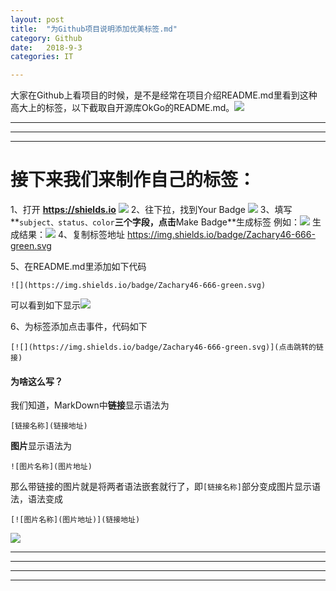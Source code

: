```yaml
---
layout: post
title:  "为Github项目说明添加优美标签.md"
category: Github
date:   2018-9-3 
categories: IT

---
```


大家在Github上看项目的时候，是不是经常在项目介绍README.md里看到这种高大上的标签，以下截取自开源库OkGo的README.md。![](https://upload-images.jianshu.io/upload_images/6544996-ef3207362f276797.png?imageMogr2/auto-orient/strip%7CimageView2/2/w/1240)

---
---
---
# 接下来我们来制作自己的标签：


1、打开 **https://shields.io** 
![](https://upload-images.jianshu.io/upload_images/6544996-987759153e9ce454.png?imageMogr2/auto-orient/strip%7CimageView2/2/w/1240)
2、往下拉，找到Your Badge
![](https://upload-images.jianshu.io/upload_images/6544996-8d6d2923e673e0f8.png?imageMogr2/auto-orient/strip%7CimageView2/2/w/1240)
3、填写**`subject、status、color`**三个字段，点击**Make Badge**生成标签
例如：![](https://upload-images.jianshu.io/upload_images/6544996-f7874cd2bdb1a986.png?imageMogr2/auto-orient/strip%7CimageView2/2/w/1240)
生成结果：![](https://upload-images.jianshu.io/upload_images/6544996-ac3ab276b13a8b4f.png?imageMogr2/auto-orient/strip%7CimageView2/2/w/1240)
4、复制标签地址 https://img.shields.io/badge/Zachary46-666-green.svg

5、在README.md里添加如下代码
```
![](https://img.shields.io/badge/Zachary46-666-green.svg)
```
可以看到如下显示![](https://upload-images.jianshu.io/upload_images/6544996-f34f8c810f88dfe3.png?imageMogr2/auto-orient/strip%7CimageView2/2/w/1240)

6、为标签添加点击事件，代码如下
```
[![](https://img.shields.io/badge/Zachary46-666-green.svg)](点击跳转的链接)
```
#### 为啥这么写？
我们知道，MarkDown中**链接**显示语法为
```
[链接名称](链接地址)
```
**图片**显示语法为
```
![图片名称](图片地址)
```
那么带链接的图片就是将两者语法嵌套就行了，即`[链接名称]`部分变成图片显示语法，语法变成
```
[![图片名称](图片地址)](链接地址)
```

![](https://upload-images.jianshu.io/upload_images/6544996-82e12023b64bc79a.png?imageMogr2/auto-orient/strip%7CimageView2/2/w/1240)

---
---
---
---

